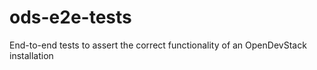 # ods-e2e-tests
End-to-end tests to assert the correct functionality of an OpenDevStack installation
